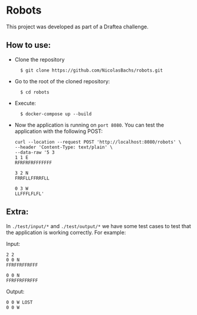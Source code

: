 # Robots

This project was developed as part of a Draftea challenge.

## How to use:
- Clone the repository
        
        $ git clone https://github.com/NicolasBachs/robots.git

- Go to the root of the cloned repository:

        $ cd robots

- Execute:

        $ docker-compose up --build

- Now the application is running on `port 8080`. You can test the application with the following POST:

    ```
    curl --location --request POST 'http://localhost:8080/robots' \
    --header 'Content-Type: text/plain' \
    --data-raw '5 3
    1 1 E
    RFRFRFRFFFFFFF

    3 2 N
    FRRFLLFFRRFLL

    0 3 W
    LLFFFLFLFL'
    ```

## Extra:
In `./test/input/*` and `./test/output/*` we have some test cases to test that the application is working correctly. For example:

Input:
```
2 2
0 0 N
FFRFFRFFRFFF

0 0 N
FFRFFRFFRFFF
```

Output:
```
0 0 W LOST
0 0 W
```
